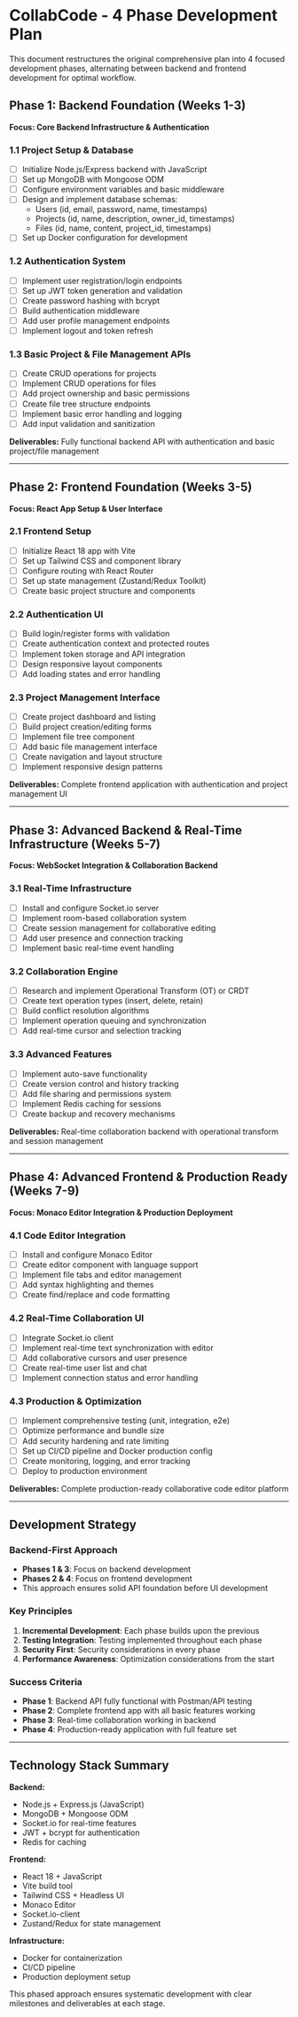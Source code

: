 # CollabCode - 4 Phase Development Plan

This document restructures the original comprehensive plan into 4 focused development phases, alternating between backend and frontend development for optimal workflow.

## Phase 1: Backend Foundation (Weeks 1-3)
**Focus: Core Backend Infrastructure & Authentication**

### 1.1 Project Setup & Database
- [ ] Initialize Node.js/Express backend with JavaScript
- [ ] Set up MongoDB with Mongoose ODM
- [ ] Configure environment variables and basic middleware
- [ ] Design and implement database schemas:
  - Users (id, email, password, name, timestamps)
  - Projects (id, name, description, owner_id, timestamps)
  - Files (id, name, content, project_id, timestamps)
- [ ] Set up Docker configuration for development

### 1.2 Authentication System
- [ ] Implement user registration/login endpoints
- [ ] Set up JWT token generation and validation
- [ ] Create password hashing with bcrypt
- [ ] Build authentication middleware
- [ ] Add user profile management endpoints
- [ ] Implement logout and token refresh

### 1.3 Basic Project & File Management APIs
- [ ] Create CRUD operations for projects
- [ ] Implement CRUD operations for files
- [ ] Add project ownership and basic permissions
- [ ] Create file tree structure endpoints
- [ ] Implement basic error handling and logging
- [ ] Add input validation and sanitization

**Deliverables:** Fully functional backend API with authentication and basic project/file management

---

## Phase 2: Frontend Foundation (Weeks 3-5)
**Focus: React App Setup & User Interface**

### 2.1 Frontend Setup
- [ ] Initialize React 18 app with Vite
- [ ] Set up Tailwind CSS and component library
- [ ] Configure routing with React Router
- [ ] Set up state management (Zustand/Redux Toolkit)
- [ ] Create basic project structure and components

### 2.2 Authentication UI
- [ ] Build login/register forms with validation
- [ ] Create authentication context and protected routes
- [ ] Implement token storage and API integration
- [ ] Design responsive layout components
- [ ] Add loading states and error handling

### 2.3 Project Management Interface
- [ ] Create project dashboard and listing
- [ ] Build project creation/editing forms
- [ ] Implement file tree component
- [ ] Add basic file management interface
- [ ] Create navigation and layout structure
- [ ] Implement responsive design patterns

**Deliverables:** Complete frontend application with authentication and project management UI

---

## Phase 3: Advanced Backend & Real-Time Infrastructure (Weeks 5-7)
**Focus: WebSocket Integration & Collaboration Backend**

### 3.1 Real-Time Infrastructure
- [ ] Install and configure Socket.io server
- [ ] Implement room-based collaboration system
- [ ] Create session management for collaborative editing
- [ ] Add user presence and connection tracking
- [ ] Implement basic real-time event handling

### 3.2 Collaboration Engine
- [ ] Research and implement Operational Transform (OT) or CRDT
- [ ] Create text operation types (insert, delete, retain)
- [ ] Build conflict resolution algorithms
- [ ] Implement operation queuing and synchronization
- [ ] Add real-time cursor and selection tracking

### 3.3 Advanced Features
- [ ] Implement auto-save functionality
- [ ] Create version control and history tracking
- [ ] Add file sharing and permissions system
- [ ] Implement Redis caching for sessions
- [ ] Create backup and recovery mechanisms

**Deliverables:** Real-time collaboration backend with operational transform and session management

---

## Phase 4: Advanced Frontend & Production Ready (Weeks 7-9)
**Focus: Monaco Editor Integration & Production Deployment**

### 4.1 Code Editor Integration
- [ ] Install and configure Monaco Editor
- [ ] Create editor component with language support
- [ ] Implement file tabs and editor management
- [ ] Add syntax highlighting and themes
- [ ] Create find/replace and code formatting

### 4.2 Real-Time Collaboration UI
- [ ] Integrate Socket.io client
- [ ] Implement real-time text synchronization with editor
- [ ] Add collaborative cursors and user presence
- [ ] Create real-time user list and chat
- [ ] Implement connection status and error handling

### 4.3 Production & Optimization
- [ ] Implement comprehensive testing (unit, integration, e2e)
- [ ] Optimize performance and bundle size
- [ ] Add security hardening and rate limiting
- [ ] Set up CI/CD pipeline and Docker production config
- [ ] Create monitoring, logging, and error tracking
- [ ] Deploy to production environment

**Deliverables:** Complete production-ready collaborative code editor platform

---

## Development Strategy

### Backend-First Approach
- **Phases 1 & 3**: Focus on backend development
- **Phases 2 & 4**: Focus on frontend development
- This approach ensures solid API foundation before UI development

### Key Principles
1. **Incremental Development**: Each phase builds upon the previous
2. **Testing Integration**: Testing implemented throughout each phase
3. **Security First**: Security considerations in every phase
4. **Performance Awareness**: Optimization considerations from the start

### Success Criteria
- **Phase 1**: Backend API fully functional with Postman/API testing
- **Phase 2**: Complete frontend app with all basic features working
- **Phase 3**: Real-time collaboration working in backend
- **Phase 4**: Production-ready application with full feature set

---

## Technology Stack Summary

**Backend:**
- Node.js + Express.js (JavaScript)
- MongoDB + Mongoose ODM
- Socket.io for real-time features
- JWT + bcrypt for authentication
- Redis for caching

**Frontend:**
- React 18 + JavaScript
- Vite build tool
- Tailwind CSS + Headless UI
- Monaco Editor
- Socket.io-client
- Zustand/Redux for state management

**Infrastructure:**
- Docker for containerization
- CI/CD pipeline
- Production deployment setup

This phased approach ensures systematic development with clear milestones and deliverables at each stage.